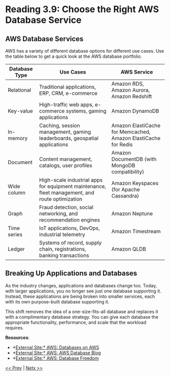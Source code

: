 # Reading 3.9: Choose the Right AWS Database Service

## **AWS Database Services**

AWS has a variety of different database options for different use cases. Use the table below to get a quick look at the AWS database portfolio.

| Database Type | Use Cases | AWS Service |
| --- | --- | --- |
| Relational | Traditional applications, ERP, CRM, e-commerce | Amazon RDS, Amazon Aurora, Amazon Redshift |
| Key-value | High-traffic web apps, e-commerce systems, gaming applications | Amazon DynamoDB |
| In-memory | Caching, session management, gaming leaderboards, geospatial applications | Amazon ElastiCache for Memcached, Amazon ElastiCache for Redis |
| Document | Content management, catalogs, user profiles | Amazon DocumentDB (with MongoDB compatibility) |
| Wide column | High-scale industrial apps for equipment maintenance, fleet management, and route optimization | Amazon Keyspaces (for Apache Cassandra) |
| Graph | Fraud detection, social networking, and recommendation engines | Amazon Neptune |
| Time series | IoT applications, DevOps, industrial telemetry | Amazon Timestream |
| Ledger | Systems of record, supply chain, registrations, banking transactions | Amazon QLDB |

## **Breaking Up Applications and Databases**

As the industry changes, applications and databases change too. Today, with larger applications, you no longer see just one database supporting it. Instead, these applications are being broken into smaller services, each with its own purpose-built database supporting it.

This shift removes the idea of a one-size-fits-all database and replaces it with a complimentary database strategy. You can give each database the appropriate functionality, performance, and scale that the workload requires.

**Resources**:

- *[External Site:* AWS: Databases on AWS](https://aws.amazon.com/products/databases/)
- *[External Site:* AWS: AWS Database Blog](https://aws.amazon.com/blogs/database/?nc=sn&loc=4)
- *[External Site:* AWS: Database Freedom](https://aws.amazon.com/products/databases/freedom/?nc=sn&loc=5)

[<< Prev](Reading%203%207%20Introduction%20to%20Amazon%20DynamoDB.md)
|
[Netx >>]()
